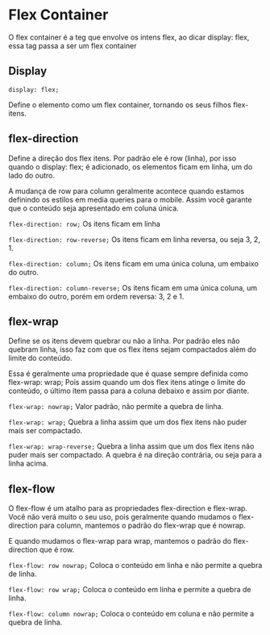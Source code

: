 # Flex Container

O flex container é a teg que envolve os intens flex, ao dicar display: flex, essa tag passa a ser um flex container

## Display

`display: flex;`

Define o elemento como um flex container, tornando os seus filhos flex-itens.


## flex-direction

Define a direção dos flex itens. Por padrão ele é row (linha), por isso quando o display: flex; é adicionado, os elementos ficam em linha, um do lado do outro.

A mudança de row para column geralmente acontece quando estamos definindo os estilos em media queries para o mobile. Assim você garante que o conteúdo seja apresentado em coluna única.

`flex-direction: row;`
 Os itens ficam em linha

`flex-direction: row-reverse;`
 Os itens ficam em linha reversa, ou seja 3, 2, 1.

`flex-direction: column;`
 Os itens ficam em uma única coluna, um embaixo do 
 outro.

`flex-direction: column-reverse;`
 Os itens ficam em uma única coluna, um embaixo do outro, porém em ordem reversa: 3, 2 e 1.


 ## flex-wrap

 Define se os itens devem quebrar ou não a linha. Por padrão eles não quebram linha, isso faz com que os flex itens sejam compactados além do limite do conteúdo.

Essa é geralmente uma propriedade que é quase sempre definida como flex-wrap: wrap; Pois assim quando um dos flex itens atinge o limite do conteúdo, o último item passa para a coluna debaixo e assim por diante.

`flex-wrap: nowrap;`
Valor padrão, não permite a quebra de linha.

`flex-wrap: wrap;`
Quebra a linha assim que um dos flex itens não puder mais ser compactado.

`flex-wrap: wrap-reverse;`
Quebra a linha assim que um dos flex itens não puder mais ser compactado. A quebra é na direção contrária, ou seja para a linha acima.


## flex-flow

O flex-flow é um atalho para as propriedades flex-direction e flex-wrap. Você não verá muito o seu uso, pois geralmente quando mudamos o flex-direction para column, mantemos o padrão do flex-wrap que é nowrap.

E quando mudamos o flex-wrap para wrap, mantemos o padrão do flex-direction que é row.

`flex-flow: row nowrap;`
Coloca o conteúdo em linha e não permite a quebra de linha.

`flex-flow: row wrap;`
Coloca o conteúdo em linha e permite a quebra de linha.

`flex-flow: column nowrap;`
Coloca o conteúdo em coluna e não permite a quebra de linha.